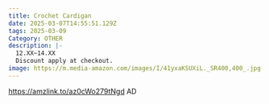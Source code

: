 ```yaml
---
title: Crochet Cardigan
date: 2025-03-07T14:55:51.129Z
tags: 2025-03-09
Category: OTHER
description: |-
  12.XX~14.XX
  Discount apply at checkout.
image: https://m.media-amazon.com/images/I/41yxaKSUXiL._SR400,400_.jpg
---
```

https://amzlink.to/az0cWo279tNgd  AD
